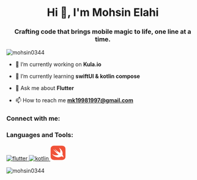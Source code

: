 <h1 align="center">Hi 👋, I'm Mohsin Elahi</h1>
<h3 align="center">Crafting code that brings mobile magic to life, one line at a time.</h3>

<p align="left"> <img src="https://komarev.com/ghpvc/?username=mohsin0344&label=Profile%20views&color=0e75b6&style=flat" alt="mohsin0344" /> </p>

- 🔭 I’m currently working on **Kula.io**

- 🌱 I’m currently learning **swiftUI & kotlin compose**

- 💬 Ask me about **Flutter**

- 📫 How to reach me **mk19981997@gmail.com**

<h3 align="left">Connect with me:</h3>
<p align="left">
</p>

<h3 align="left">Languages and Tools:</h3>
<p align="left"> <a href="https://flutter.dev" target="_blank" rel="noreferrer"> <img src="https://www.vectorlogo.zone/logos/flutterio/flutterio-icon.svg" alt="flutter" width="40" height="40"/> </a> <a href="https://kotlinlang.org" target="_blank" rel="noreferrer"> <img src="https://www.vectorlogo.zone/logos/kotlinlang/kotlinlang-icon.svg" alt="kotlin" width="40" height="40"/> </a> <a href="https://developer.apple.com/swift/" target="_blank" rel="noreferrer"> <img src="https://raw.githubusercontent.com/devicons/devicon/master/icons/swift/swift-original.svg" alt="swift" width="40" height="40"/> </a> </p>

<p><img align="center" src="https://github-readme-stats.vercel.app/api/top-langs?username=mohsin0344&show_icons=true&locale=en&layout=compact" alt="mohsin0344" /></p>
